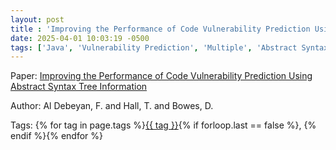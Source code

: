 ```yaml
---
layout: post
title : 'Improving the Performance of Code Vulnerability Prediction Using Abstract Syntax Tree Information'
date: 2025-04-01 10:03:19 -0500
tags: ['Java', 'Vulnerability Prediction', 'Multiple', 'Abstract Syntax Tree (AST)']
---
```

Paper: [Improving the Performance of Code Vulnerability Prediction Using Abstract Syntax Tree Information](https://dl-acm-org.proxy.library.nd.edu/doi/pdf/10.1145/3558489.3559066)

Author: Al Debeyan, F. and Hall, T. and Bowes, D.




 Tags: 
    <span>
    {% for tag in page.tags %}<a href="{{ site.baseurl }}tags/#{{ tag | slugify }}">{{ tag }}</a>{% if forloop.last == false %}, {% endif %}{% endfor %}
    </span>
